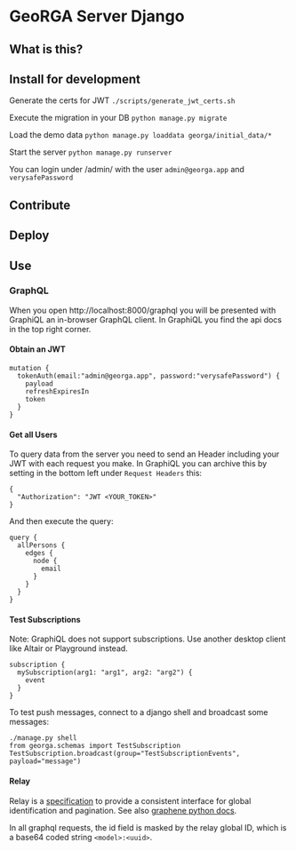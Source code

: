 # GeoRGA Server Django

## What is this?


## Install for development
Generate the certs for JWT `./scripts/generate_jwt_certs.sh`

Execute the migration in your DB `python manage.py migrate`

Load the demo data `python manage.py loaddata georga/initial_data/*`

Start the server `python manage.py runserver`

You can login under /admin/ with the user `admin@georga.app` and `verysafePassword`

## Contribute


## Deploy


## Use

### GraphQL

When you open http://localhost:8000/graphql you will be presented with GraphiQL an in-browser GraphQL client.
In GraphiQL you find the api docs in the top right corner.

#### Obtain an JWT
```
mutation {
  tokenAuth(email:"admin@georga.app", password:"verysafePassword") {
    payload
    refreshExpiresIn
    token
  }
}
```


#### Get all Users
To query data from the server you need to send an Header including your JWT with each request you make.
In GraphiQL you can archive this by setting in the bottom left under `Request Headers` this:
```
{
  "Authorization": "JWT <YOUR_TOKEN>"
}
```
And then execute the query:
```
query {
  allPersons {
    edges {
      node {
        email
      }
    }
  }
}
```

#### Test Subscriptions
Note: GraphiQL does not support subscriptions.
Use another desktop client like Altair or Playground instead.

```
subscription {
  mySubscription(arg1: "arg1", arg2: "arg2") {
    event
  }
}
```

To test push messages, connect to a django shell and broadcast some messages:

```
./manage.py shell
from georga.schemas import TestSubscription
TestSubscription.broadcast(group="TestSubscriptionEvents", payload="message")
```

#### Relay
Relay is a [specification](https://relay.dev/docs/guides/graphql-server-specification/)
to provide a consistent interface for global identification and pagination.
See also [graphene python docs](https://docs.graphene-python.org/en/latest/relay/).

In all graphql requests, the id field is masked by the relay global ID,
which is a base64 coded string `<model>:<uuid>`.

